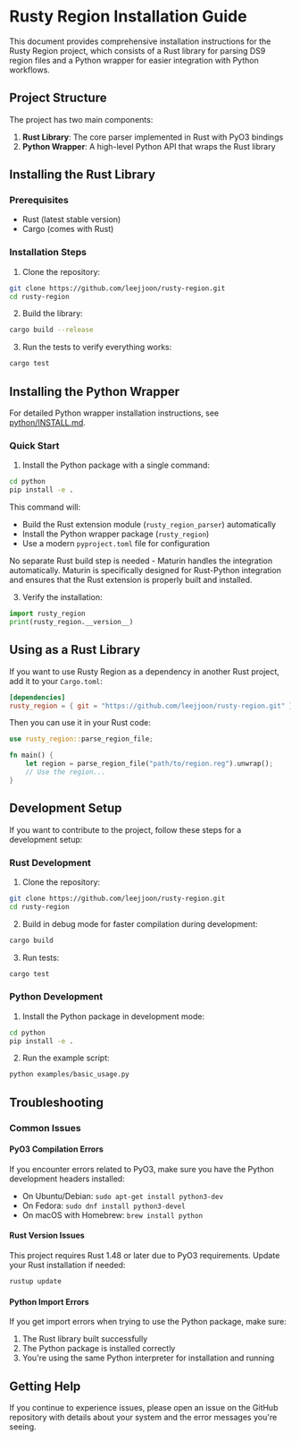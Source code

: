 # Rusty Region Installation Guide

This document provides comprehensive installation instructions for the Rusty Region project, which consists of a Rust library for parsing DS9 region files and a Python wrapper for easier integration with Python workflows.

## Project Structure

The project has two main components:

1. **Rust Library**: The core parser implemented in Rust with PyO3 bindings
2. **Python Wrapper**: A high-level Python API that wraps the Rust library

## Installing the Rust Library

### Prerequisites

- Rust (latest stable version)
- Cargo (comes with Rust)

### Installation Steps

1. Clone the repository:

```bash
git clone https://github.com/leejjoon/rusty-region.git
cd rusty-region
```

2. Build the library:

```bash
cargo build --release
```

3. Run the tests to verify everything works:

```bash
cargo test
```

## Installing the Python Wrapper

For detailed Python wrapper installation instructions, see [python/INSTALL.md](python/INSTALL.md).

### Quick Start

1. Install the Python package with a single command:

```bash
cd python
pip install -e .
```

This command will:
- Build the Rust extension module (`rusty_region_parser`) automatically
- Install the Python wrapper package (`rusty_region`)
- Use a modern `pyproject.toml` file for configuration

No separate Rust build step is needed - Maturin handles the integration automatically. Maturin is specifically designed for Rust-Python integration and ensures that the Rust extension is properly built and installed.

3. Verify the installation:

```python
import rusty_region
print(rusty_region.__version__)
```

## Using as a Rust Library

If you want to use Rusty Region as a dependency in another Rust project, add it to your `Cargo.toml`:

```toml
[dependencies]
rusty_region = { git = "https://github.com/leejjoon/rusty-region.git" }
```

Then you can use it in your Rust code:

```rust
use rusty_region::parse_region_file;

fn main() {
    let region = parse_region_file("path/to/region.reg").unwrap();
    // Use the region...
}
```

## Development Setup

If you want to contribute to the project, follow these steps for a development setup:

### Rust Development

1. Clone the repository:

```bash
git clone https://github.com/leejjoon/rusty-region.git
cd rusty-region
```

2. Build in debug mode for faster compilation during development:

```bash
cargo build
```

3. Run tests:

```bash
cargo test
```

### Python Development

1. Install the Python package in development mode:

```bash
cd python
pip install -e .
```

2. Run the example script:

```bash
python examples/basic_usage.py
```

## Troubleshooting

### Common Issues

#### PyO3 Compilation Errors

If you encounter errors related to PyO3, make sure you have the Python development headers installed:

- On Ubuntu/Debian: `sudo apt-get install python3-dev`
- On Fedora: `sudo dnf install python3-devel`
- On macOS with Homebrew: `brew install python`

#### Rust Version Issues

This project requires Rust 1.48 or later due to PyO3 requirements. Update your Rust installation if needed:

```bash
rustup update
```

#### Python Import Errors

If you get import errors when trying to use the Python package, make sure:

1. The Rust library built successfully
2. The Python package is installed correctly
3. You're using the same Python interpreter for installation and running

## Getting Help

If you continue to experience issues, please open an issue on the GitHub repository with details about your system and the error messages you're seeing.
